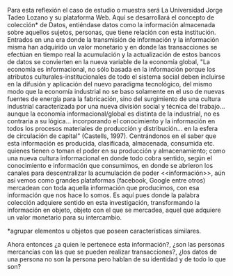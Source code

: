 Para esta reflexión el caso de estudio o muestra será La Universidad Jorge Tadeo Lozano y su plataforma Web. Aquí se desarrollará el concepto de colección* de Datos, entiéndase datos como la información almacenada sobre aquellos sujetos, personas, que tiene relación con esta institución. Entrados en una era donde la transmisión de información y la información misma han adquirido un valor monetario y en donde las transacciones se efectúan en tiempo real  la acumulación y la actualización de estos bancos de datos se convierten en la nueva variable de la economía global, "La economía es informacional, no sólo basada en la información porque los atributos culturales-institucionales de todo el sistema social deben incluirse en la difusión y aplicación del nuevo paradigma tecnológico, del mismo modo que la economía industrial no se baso solamente en el uso de nuevas fuentes de energía para la fabricación, sino del surgimiento de una cultura industrial caracterizada por una nueva división social y técnica del trabajo... aunque la economía informacional/global es distinta de la industrial, no es contraria a su lógica... incorporando el conocimiento y la información en todos los procesos materiales de producción y distribución... en la esfera de circulación de capital" (Castells, 1997).
Centrándonos en el saber que esta información es producida, clasificada, almacenada, consumida etc. quienes tienen o toman el poder en su producción y almacenamiento; como una nueva cultura informacional en donde todo cobra sentido, según el conocimiento e información que consumimos, en donde se abrieron los canales para descentralizar la acumulación de poder <<información>>, aún así vemos como grandes plataformas (facebook, Google entre otros) mercadean con toda aquella información que producimos, con esa información que nos hace lo somos. Es aquí pues donde la palabra colección adquiere sentido en esta investigación, transformando la información en objeto, objeto con el que se mercadea, aquel que adquiere un valor monetario para su intercambio.

*agrupar elementos u objetos que poseen características similares.


Ahora entonces ¿a quien le pertenece esta información?, ¿son las personas mercancías con las que se pueden realizar transacciones?, ¿los datos de una persona no son la persona pero hablan de su identidad y de todo lo que son?
